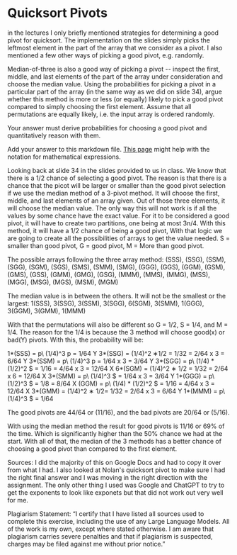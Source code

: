 # Quicksort Pivots

in the lectures I only briefly mentioned strategies for determining a good pivot
for quicksort. The implementation on the slides simply picks the leftmost
element in the part of the array that we consider as a pivot. I also mentioned a
few other ways of picking a good pivot, e.g. randomly.

Median-of-three is also a good way of picking a pivot -- inspect the first,
middle, and last elements of the part of the array under consideration and
choose the median value. Using the probabilities for picking a pivot in a
particular part of the array (in the same way as we did on slide 34), argue
whether this method is more or less (or equally) likely to pick a good pivot
compared to simply choosing the first element. Assume that all permutations are
equally likely, i.e. the input array is ordered randomly.

Your answer must derive probabilities for choosing a good pivot and
quantitatively reason with them.

Add your answer to this markdown file. [This
page](https://docs.github.com/en/get-started/writing-on-github/working-with-advanced-formatting/writing-mathematical-expressions)
might help with the notation for mathematical expressions.

Looking back at slide 34 in the slides provided to us in class. We know that there is a 1/2 chance of selecting a good pivot. The reason is that there is a chance that the picot will be larger or smaller than the good pivot selection if we use the median method of a 3-pivot method. It will choose the first, middle, and last elements of an array given. Out of those three elements, it will choose the median value. The only way this will not work is if all the values by some chance have the exact value. For it to be considered a good pivot, it will have to create two partitions, one being at most 3n/4. With this method, it will have a 1/2 chance of being a good pivot, With that logic we are going to create all the possibilities of arrays to get the value needed. S = smaller than good pivot, G = good pivot, M = More than good pivot. 

The possible arrays following the three array method: 
(SSS), (SSG), (SSM), (SGG), (SGM), (SGS), (SMS), (SMM), (SMG), (GGG), (GGS), 
(GGM), (GSM), (GMS), (GSS), (GMM), (GMG), (GSG), (MMM), (MMS), (MMG), (MSS), 
(MGG), (MSG), (MGS), (MSM), (MGM)

The median value is in between the others. It will not be the smallest or the largest:
1(SSS), 3(SSG), 3(SSM), 3(SGG), 6(SGM), 3(SMM), 1(GGG), 3(GGM), 3(GMM), 1(MMM)

With that the permutations will also be different so G = 1/2, S = 1/4, and M = 1/4. The reason for the 1/4 is because the 3 method will choose good(x) or bad(Y) pivots. With this, the probability will be:

1*(SSS) = p\ (1/4)^3 p = 1/64
Y 3*(SSG) =  (1/4)^2 ∗1/2 = 1/32 = 2/64 x 3 = 6/64 
Y 3*(SSM) = p\ (1/4)^3 p = 1/64 x 3 = 3/64 
Y 3*(SGG) = p\ (1/4) * (1/2)^2 $ = 1/16 = 4/64 x 3 = 12/64
X 6*(SGM) = (1/4)^2 ∗ 1/2 = 1/32 = 2/64 x 6 = 12/64 
X 3*(SMM) = p\ (1/4)^3 $ = 1/64 x 3 = 3/64 
Y 1*(GGG) = p\ (1/2)^3 $ = 1/8 = 8/64 
X (GGM) = p\ (1/4) * (1/2)^2 $ = 1/16 = 4/64 x 3 = 12/64
X 3*(GMM) =  (1/4)^2 ∗ 1/2= 1/32 = 2/64 x 3 = 6/64
Y 1*(MMM) = p\ (1/4)^3 $ = 1/64

The good pivots are 44/64 or (11/16), and the bad pivots are 20/64 or (5/16). 

With using the median method the result for good pivots is 11/16 or 69% of the time. Which is significantly higher than the 50% chance we had at the start. With all of that, the median of the 3 methods has a better chance of choosing a good pivot than compared to the first element. 

Sources: 
I did the majority of this on Google Docs and had to copy it over from what I had. I also looked at Nolan's quicksort pivot to make sure I had the right final answer and I was moving in the right direction with the assignment. The only other thing I used was Google and ChatGPT to try to get the exponents to look like exponets but that did not work out very well for me. 

Plagiarism Statement: 
“I certify that I have listed all sources used to complete this exercise, including the use of any Large Language Models. All of the work is my own, except where stated otherwise. I am aware that plagiarism carries severe penalties and that if plagiarism is suspected, charges may be filed against me without prior notice.”


